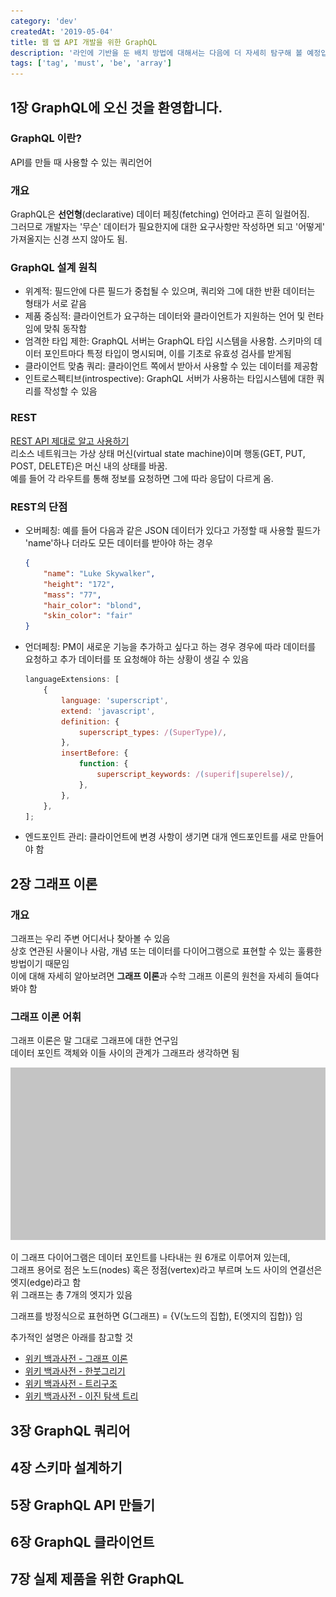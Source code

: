 ```yaml
---
category: 'dev'
createdAt: '2019-05-04'
title: 웹 앱 API 개발을 위한 GraphQL
description: '라인에 기반을 둔 배치 방법에 대해서는 다음에 더 자세히 탐구해 볼 예정입니다.'
tags: ['tag', 'must', 'be', 'array']
---
```


## 1장 GraphQL에 오신 것을 환영합니다.

### GraphQL 이란?

API를 만들 때 사용할 수 있는 쿼리언어

### 개요

GraphQL은 **선언형**(declarative) 데이터 페칭(fetching) 언어라고 흔히 일컬어짐. <br />
그러므로 개발자는 '무슨' 데이터가 필요한지에 대한 요구사항만 작성하면 되고 '어떻게' 가져올지는 신경 쓰지 않아도 됨.

### GraphQL 설계 원칙

-   위계적: 필드안에 다른 필드가 중첩될 수 있으며, 쿼리와 그에 대한 반환 데이터는 형태가 서로 같음
-   제품 중심적: 클라이언트가 요구하는 데이터와 클라이언트가 지원하는 언어 및 런타임에 맞춰 동작함
-   엄격한 타입 제한: GraphQL 서버는 GraphQL 타입 시스템을 사용함. 스키마의 데이터 포인트마다 특정 타입이 명시되며, 이를 기초로 유효성 검사를 받게됨
-   클라이언트 맞춤 쿼리: 클라이언트 쪽에서 받아서 사용할 수 있는 데이터를 제공함
-   인트로스펙티브(introspective): GraphQL 서버가 사용하는 타입시스템에 대한 쿼리를 작성할 수 있음

### REST

[REST API 제대로 알고 사용하기](https://meetup.toast.com/posts/92) <br />
리소스 네트워크는 가상 상태 머신(virtual state machine)이며 행동(GET, PUT, POST, DELETE)은 머신 내의 상태를 바꿈. <br />
예를 들어 각 라우트를 통해 정보를 요청하면 그에 따라 응답이 다르게 옴.

### REST의 단점

-   오버페칭: 예를 들어 다음과 같은 JSON 데이터가 있다고 가정할 때 사용할 필드가 'name'하나 더라도 모든 데이터를 받아야 하는 경우
    ```json
    {
        "name": "Luke Skywalker",
        "height": "172",
        "mass": "77",
        "hair_color": "blond",
        "skin_color": "fair"
    }
    ```
-   언더페칭: PM이 새로운 기능을 추가하고 싶다고 하는 경우 경우에 따라 데이터를 요청하고 추가 데이터를 또 요청해야 하는 상황이 생길 수 있음
    ```javascript
    languageExtensions: [
        {
            language: 'superscript',
            extend: 'javascript',
            definition: {
                superscript_types: /(SuperType)/,
            },
            insertBefore: {
                function: {
                    superscript_keywords: /(superif|superelse)/,
                },
            },
        },
    ];
    ```
-   엔드포인트 관리: 클라이언트에 변경 사항이 생기면 대개 엔드포인트를 새로 만들어야 함

## 2장 그래프 이론

### 개요

그래프는 우리 주변 어디서나 찾아볼 수 있음<br/>
상호 연관된 사물이나 사람, 개념 또는 데이터를 다이어그램으로 표현할 수 있는 훌륭한 방법이기 때문임 <br/>
이에 대해 자세히 알아보려면 **그래프 이론**과 수학 그래프 이론의 원천을 자세히 들여다 봐야 함

### 그래프 이론 어휘

그래프 이론은 말 그대로 그래프에 대한 연구임 <br/>
데이터 포인트 객체와 이들 사이의 관계가 그래프라 생각하면 됨 <br/>

![](../../resources/images/Rectangle.png)

이 그래프 다이어그램은 데이터 포인트를 나타내는 원 6개로 이루어져 있는데, <br/>
그래프 용어로 점은 노드(nodes) 혹은 정점(vertex)라고 부르며 노드 사이의 연결선은 엣지(edge)라고 함 <br/>
위 그래프는 총 7개의 엣지가 있음

그래프를 방정식으로 표현하면 G(그래프) = {V(노드의 집합), E(엣지의 집합)} 임

추가적인 설명은 아래를 참고할 것

-   [위키 백과사전 - 그래프 이론](https://ko.wikipedia.org/wiki/%EA%B7%B8%EB%9E%98%ED%94%84_%EC%9D%B4%EB%A1%A0)
-   [위키 백과사전 - 한붓그리기](https://ko.wikipedia.org/wiki/%ED%95%9C%EB%B6%93%EA%B7%B8%EB%A6%AC%EA%B8%B0)
-   [위키 백과사전 - 트리구조](https://ko.wikipedia.org/wiki/%ED%8A%B8%EB%A6%AC_%EA%B5%AC%EC%A1%B0)
-   [위키 백과사전 - 이진 탐색 트리](https://ko.wikipedia.org/wiki/%EC%9D%B4%EC%A7%84_%ED%83%90%EC%83%89_%ED%8A%B8%EB%A6%AC)

## 3장 GraphQL 쿼리어

## 4장 스키마 설계하기

## 5장 GraphQL API 만들기

## 6장 GraphQL 클라이언트

## 7장 실제 제품을 위한 GraphQL

